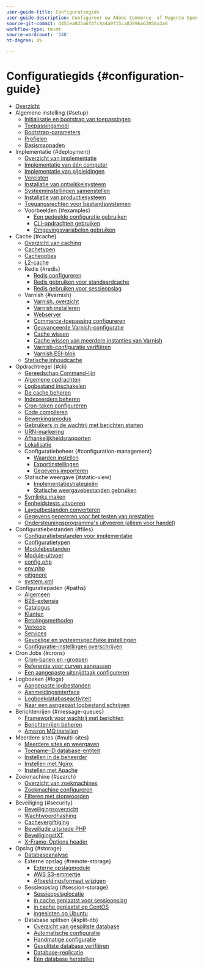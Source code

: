 ```yaml
---
user-guide-title: Configuratiegids
user-guide-description: Configureer uw Adobe Commerce- of Magento Open Source-toepassingsfuncties en -services.
source-git-commit: d451ea025a6f4fc8a4a9f15ca83896a63058a3a0
workflow-type: tm+mt
source-wordcount: '348'
ht-degree: 0%

---
```



# Configuratiegids {#configuration-guide}

- [Overzicht](overview.md)
- Algemene instelling {#setup}
   - [Initialisatie en bootstrap van toepassingen](bootstrap/initialization.md)
   - [Toepassingsmodi](bootstrap/application-modes.md)
   - [Bootstrap-parameters](bootstrap/set-parameters.md)
   - [Profielen](bootstrap/mage-profiler.md)
   - [Basismappaden](bootstrap/mage-directory.md)
- Implementatie {#deployment}
   - [Overzicht van implementatie](deployment/overview.md)
   - [Implementatie van één computer](deployment/single-machine.md)
   - [Implementatie van pijpleidingen](deployment/technical-details.md)
   - [Vereisten](deployment/prerequisites.md)
   - [Installatie van ontwikkelsysteem](deployment/development-system.md)
   - [Systeeminstellingen samenstellen](deployment/build-system.md)
   - [Installatie van productiesysteem](deployment/production-system.md)
   - [Toegangsrechten voor bestandssystemen](deployment/file-system-permissions.md)
   - Voorbeelden {#examples}
      - [Een gedeelde configuratie gebruiken](deployment/example-shared-configuration.md)
      - [CLI-opdrachten gebruiken](deployment/example-using-cli.md)
      - [Omgevingsvariabelen gebruiken](deployment/example-environment-variables.md)
- Cache {#cache}
   - [Overzicht van caching](cache/caching-overview.md)
   - [Cachetypen](cache/cache-types.md)
   - [Cacheopties](cache/cache-options.md)
   - [L2-cache](cache/level-two-cache.md)
   - Redis {#redis}
      - [Redis configureren](cache/config-redis.md)
      - [Redis gebruiken voor standaardcache](cache/redis-pg-cache.md)
      - [Redis gebruiken voor sessieopslag](cache/redis-session.md)
   - Varnish {#varnish}
      - [Varnish, overzicht](cache/config-varnish.md)
      - [Varnish installeren](cache/config-varnish-install.md)
      - [Webserver](cache/config-varnish-server.md)
      - [Commerce-toepassing configureren](cache/configure-varnish-commerce.md)
      - [Geavanceerde Varnish-configuratie](cache/config-varnish-advanced.md)
      - [Cache wissen](cache/use-varnish-cache.md)
      - [Cache wissen van meerdere instanties van Varnish](cache/use-multiple-varnish-cache.md)
      - [Varnish-configuratie verifiëren](cache/config-varnish-final.md)
      - [Varnish ESI-blok](cache/use-varnish-esi.md)
   - [Statische inhoudcache](cache/static-content-signing.md)
- Opdrachtregel {#cli}
   - [Gereedschap Command-lijn](cli/config-cli.md)
   - [Algemene opdrachten](cli/common-cli-commands.md)
   - [Logbestand inschakelen](cli/enable-logging.md)
   - [De cache beheren](cli/manage-cache.md)
   - [Indexeerders beheren](cli/manage-indexers.md)
   - [Cron-taken configureren](cli/configure-cron-jobs.md)
   - [Code compileren](cli/code-compiler.md)
   - [Bewerkingsmodus](cli/set-mode.md)
   - [Gebruikers in de wachtrij met berichten starten](cli/start-message-queues.md)
   - [URN-markering](cli/urn-highlighter.md)
   - [Afhankelijkheidsrapporten](cli/dependency-reports.md)
   - [Lokalisatie](cli/localization.md)
   - Configuratiebeheer {#configuration-management}
      - [Waarden instellen](cli/set-configuration-values.md)
      - [Exportinstellingen](cli/export-configuration.md)
      - [Gegevens importeren](cli/import-configuration.md)
   - Statische weergave {#static-view}
      - [Implementatiestrategieën](cli/static-view-file-strategy.md)
      - [Statische weergavebestanden gebruiken](cli/static-view-file-deployment.md)
   - [Symlinks maken](cli/create-symlinks.md)
   - [Eenheidstests uitvoeren](cli/unit-tests.md)
   - [Layoutbestanden converteren](cli/convert-layout-files.md)
   - [Gegevens genereren voor het testen van prestaties](cli/generate-data.md)
   - [Ondersteuningsprogramma&#39;s uitvoeren (alleen voor handel)](cli/run-support-utilities.md)
- Configuratiebestanden {#files}
   - [Configuratiebestanden voor implementatie](reference/deployment-files.md)
   - [Configuratietypen](reference/config-create-types.md)
   - [Modulebestanden](reference/module-files.md)
   - [Module-uitvoer](reference/disable-module-output.md)
   - [config.php](reference/config-reference-configphp.md)
   - [env.php](reference/config-reference-envphp.md)
   - [gitignore](reference/config-reference-gitignore.md)
   - [system.xml](reference/config-reference-systemxml.md)
- Configuratiepaden {#paths}
   - [Algemeen](reference/config-reference-general.md)
   - [B2B-extensie](reference/config-reference-b2b.md)
   - [Catalogus](reference/config-reference-catalog.md)
   - [Klanten](reference/config-reference-customers.md)
   - [Betalingsmethoden](reference/config-reference-payment.md)
   - [Verkoop](reference/config-reference-sales.md)
   - [Services](reference/config-reference-services.md)
   - [Gevoelige en systeemspecifieke instellingen](reference/config-reference-sens.md)
   - [Configuratie-instellingen overschrijven](reference/override-config-settings.md)
- Cron Jobs {#crons}
   - [Cron-banen en -groepen](cron/custom-cron.md)
   - [Referentie voor curven aanpassen](cron/custom-cron-reference.md)
   - [Een aangepaste uitsnijdtaak configureren](cron/custom-cron-tutorial.md)
- Logboeken {#logs}
   - [Aangepaste logbestanden](logs/custom-logging.md)
   - [Aanmeldingsinterface](logs/logger-interface.md)
   - [Logboekdatabaseactiviteit](logs/database-activity.md)
   - [Naar een aangepast logbestand schrijven](logs/custom-log-files.md)
- Berichtenrijen {#message-queues}
   - [Framework voor wachtrij met berichten](queues/message-queue-framework.md)
   - [Berichtenrijen beheren](queues/manage-message-queues.md)
   - [Amazon MQ instellen](queues/aws-mq.md)
- Meerdere sites {#multi-sites}
   - [Meerdere sites en weergaven](multi-sites/ms-overview.md)
   - [Toename-ID database-entiteit](multi-sites/change-increment-id.md)
   - [Instellen in de beheerder](multi-sites/ms-admin.md)
   - [Instellen met Nginx](multi-sites/ms-nginx.md)
   - [Instellen met Apache](multi-sites/ms-apache.md)
- Zoekmachine {#search}
   - [Overzicht van zoekmachines](search/overview-search.md)
   - [Zoekmachine configureren](search/configure-search-engine.md)
   - [Filteren met stopwoorden](search/search-stopwords.md)
- Beveiliging {#security}
   - [Beveiligingsoverzicht](security/overview.md)
   - [Wachtwoordhashing](security/password-hashing.md)
   - [Cachevergiftiging](security/cache-poisoning.md)
   - [Beveiligde uitsnede PHP](security/secure-cron-php.md)
   - [BeveiligingstXT](security/security-txt.md)
   - [X-Frame-Options header](security/xframe-options.md)
- Opslag {#storage}
   - [Databaseanalyse](storage/db-profiler.md)
   - Externe opslag {#remote-storage}
      - [Externe opslagmodule](remote-storage/remote-storage.md)
      - [AWS S3-emmertje](remote-storage/remote-storage-aws-s3.md)
      - [Afbeeldingsformaat wijzigen](remote-storage/remote-storage-image-resize.md)
   - Sessieopslag {#session-storage}
      - [Sessieopslaglocatie](storage/sessions.md)
      - [in cache geplaatst voor sessieopslag](storage/memcached.md)
      - [in cache geplaatst op CentOS](storage/memcache-centos.md)
      - [ingesloten op Ubuntu](storage/memcache-ubuntu.md)
   - Database splitsen {#split-db}
      - [Overzicht van gesplitste database](storage/multi-master.md)
      - [Automatische configuratie](storage/multi-master-masterdb.md)
      - [Handmatige configuratie](storage/multi-master-manual.md)
      - [Gesplitste database verifiëren](storage/multi-master-verify.md)
      - [Database-replicatie](storage/multi-master-replication.md)
      - [Eén database herstellen](storage/revert-split-database.md)
